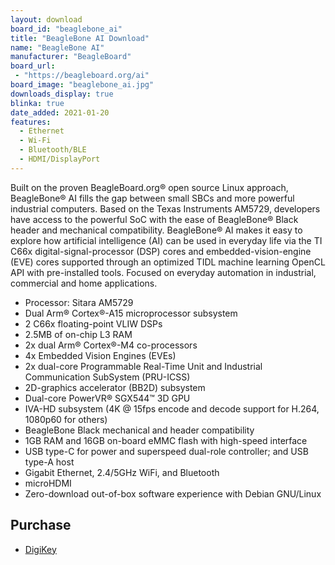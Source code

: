 ```yaml
---
layout: download
board_id: "beaglebone_ai"
title: "BeagleBone AI Download"
name: "BeagleBone AI"
manufacturer: "BeagleBoard"
board_url:
 - "https://beagleboard.org/ai"
board_image: "beaglebone_ai.jpg"
downloads_display: true
blinka: true
date_added: 2021-01-20
features:
  - Ethernet
  - Wi-Fi
  - Bluetooth/BLE
  - HDMI/DisplayPort
---
```


Built on the proven BeagleBoard.org® open source Linux approach, BeagleBone® AI fills the gap between small SBCs and more powerful industrial computers. Based on the Texas Instruments AM5729, developers have access to the powerful SoC with the ease of BeagleBone® Black header and mechanical compatibility. BeagleBone® AI makes it easy to explore how artificial intelligence (AI) can be used in everyday life via the TI C66x digital-signal-processor (DSP) cores and embedded-vision-engine (EVE) cores supported through an optimized TIDL machine learning OpenCL API with pre-installed tools. Focused on everyday automation in industrial, commercial and home applications.

 - Processor: Sitara AM5729
 - Dual Arm® Cortex®-A15 microprocessor subsystem
 - 2 C66x floating-point VLIW DSPs
 - 2.5MB of on-chip L3 RAM
 - 2x dual Arm® Cortex®-M4 co-processors
 - 4x Embedded Vision Engines (EVEs)
 - 2x dual-core Programmable Real-Time Unit and Industrial Communication SubSystem (PRU-ICSS)
 - 2D-graphics accelerator (BB2D) subsystem
 - Dual-core PowerVR® SGX544™ 3D GPU
 - IVA-HD subsystem (4K @ 15fps encode and decode support for H.264, 1080p60 for others)
 - BeagleBone Black mechanical and header compatibility
 - 1GB RAM and 16GB on-board eMMC flash with high-speed interface
 - USB type-C for power and superspeed dual-role controller; and USB type-A host
 - Gigabit Ethernet, 2.4/5GHz WiFi, and Bluetooth
 - microHDMI
 - Zero-download out-of-box software experience with Debian GNU/Linux

## Purchase
* [DigiKey](https://www.digikey.com/en/products/detail/beagleboard-org/BBONE-AI/10671097)
